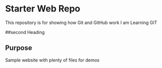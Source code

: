 # Starter Web Repo

This repository is for showing how Git and GitHub work
I am Learning GIT




##second Heading



## Purpose

Sample website with plenty of files for demos
